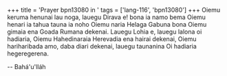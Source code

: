 +++
title = 'Prayer bpn13080 in '
tags = ['lang-116', 'bpn13080']
+++
Oiemu keruma henunai lau noga, lauegu Dirava e! bona ia namo bema Oiemu henari ia tahua tauna ia noho Oiemu naria Helaga Gabuna bona Oiemu gimaia ena Goada Rumana dekenai. Lauegu Lohia e, lauegu lalona oi hadiaria, Oiemu Hahedinaraia Herevadia ena hairai dekenai, Oiemu hariharibada amo, daba diari dekenai, lauegu taunanina Oi hadiaria hegeregerena.

-- Bahá'u'lláh
